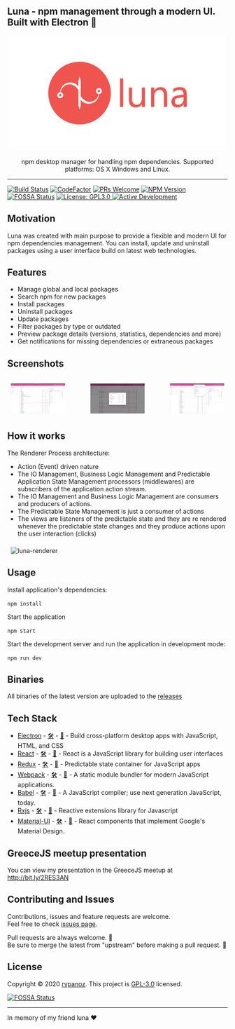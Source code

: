 ## Luna - npm management through a modern UI. Built with Electron :hibiscus:

<p align="center">
  <img alt="Luna" src="./resources/media/images/luna-small.jpeg">
</p>

<p align="center">npm desktop manager for handling npm dependencies. Supported platforms: OS X Windows and Linux.</p>

---

[![Build Status](https://travis-ci.com/rvpanoz/luna.svg?branch=master)](https://travis-ci.com/rvpanoz/luna)
[![CodeFactor](https://www.codefactor.io/repository/github/rvpanoz/luna/badge)](https://www.codefactor.io/repository/github/rvpanoz/luna)
[![PRs Welcome](https://img.shields.io/badge/PRs-welcome-brightgreen.svg?style=flat-square)](http://makeapullrequest.com)
[![NPM Version](https://img.shields.io/npm/v/npm.svg?style=flat)]()
[![FOSSA Status](https://app.fossa.com/api/projects/git%2Bgithub.com%2Frvpanoz%2Fluna.svg?type=shield)](https://app.fossa.com/projects/git%2Bgithub.com%2Frvpanoz%2Fluna?ref=badge_shield)
<a href="https://github.com/rvpanoz/luna/blob/master/LICENSE">
<img alt="License: GPL3.0" src="https://img.shields.io/badge/License-GPL3.0-yellow.svg" target="_blank" />
</a>
[![Active Development](https://img.shields.io/badge/Maintenance%20Level-Actively%20Developed-brightgreen.svg)](https://gist.github.com/cheerfulstoic/d107229326a01ff0f333a1d3476e068d)

## Motivation

Luna was created with main purpose to provide a flexible and modern UI for npm dependencies management. You can install, update and uninstall packages using a user interface build on latest web technologies.

## Features

- Manage global and local packages
- Search npm for new packages
- Install packages
- Uninstall packages
- Update packages
- Filter packages by type or outdated
- Preview package details (versions, statistics, dependencies and more)
- Get notifications for missing dependencies or extraneous packages

## Screenshots

<div style="display: flex; flex-wrap: wrap;padding: 0 4px; justify-content: space-between;">
  <div style="flex: 25%;max-width: 25%;padding: 8px 4px;">
    <img style="margin-top: 8px; vertical-align: middle;" title="luna-1" src="./resources/media/images/luna-screen-1.png"/>
  </div>
  <div style="flex: 25%;max-width: 25%;padding: 8px 4px;">
    <img style="margin-top: 8px; vertical-align: middle;" title="luna-2" src="./resources/media/images/luna-screen-2.png"/>
  </div>
  <div style="flex: 25%;max-width: 25%;padding: 8px 4px;">
    <img style="margin-top: 8px; vertical-align: middle;" title="luna-3" src="./resources/media/images/luna-screen-3.png"/>
  </div>
</div>

## How it works

The Renderer Process architecture:

- Action (Event) driven nature
- The IO Management, Business Logic Management and Predictable Application State Management processors (middlewares)
  are subscribers of the application action stream.
- The IO Management and Business Logic Management are consumers and producers of actions.
- The Predictable State Management is just a consumer of actions
- The views are listeners of the predictable state and they are re rendered whenever the predictable state changes
  and they produce actions upon the user interaction (clicks)

<div style="display: flex; flex-wrap: wrap;padding: 0 4px;">
  <div style="flex: 25%;max-width: 100%;padding: 0 4px;">
    <img style="margin-top: 8px; vertical-align: middle;" title="luna-renderer" src="./media/images/luna-renderer.png"/>
  </div>
</div>

## Usage

Install application's dependencies:

`npm install`

Start the application

`npm start`

Start the development server and run the application in development mode:

`npm run dev`

## Binaries

All binaries of the latest version are uploaded to the [releases](https://github.com/rvpanoz/luna/releases)

## Tech Stack

- [Electron](https://electronjs.org//) - [🛠](https://stackshare.io/electron) - [🐙](https://github.com/electron/electron) - Build cross-platform desktop apps with JavaScript, HTML, and CSS
- [React](https://reactjs.org/) - [🛠](https://stackshare.io/react) - [🐙](https://github.com/facebook/react) - React is a JavaScript library for building user interfaces
- [Redux](https://redux.js.org/) - [🛠](https://stackshare.io/reduxjs) - [🐙](https://github.com/reduxjs/redux) - Predictable state container for JavaScript apps
- [Webpack](https://webpack.js.org/) - [🛠️](https://stackshare.io/webpack) - [🐙](https://github.com/webpack/webpack) - A static module bundler for modern JavaScript applications.
- [Babel](https://babeljs.io/) - [🛠️](https://stackshare.io/babel) - [🐙](https://github.com/babel/babel) - A JavaScript compiler; use next generation JavaScript, today.
- [Rxjs](https://rxjs-dev.firebaseapp.com/) - [🛠️](https://stackshare.io/rxjs) - [🐙](https://github.com/Reactive-Extensions/RxJS) - Reactive extensions library for Javascript
- [Material-UI](https://material-ui.com//) - [🛠️](https://stackshare.io/material-ui) - [🐙](https://github.com/mui-org/material-ui) - React components that implement Google's Material Design.

## GreeceJS meetup presentation

You can view my presentation in the GreeceJS meetup at http://bit.ly/2RES3AN

## Contributing and Issues

Contributions, issues and feature requests are welcome. <br />Feel free to check [issues page](https://github.com/rvpanoz/luna/issues).

Pull requests are always welcome. 💪 <br />
Be sure to merge the latest from "upstream" before making a pull request. 🙏

## License

Copyright © 2020 [rvpanoz](https://github.com/rvpanoz). This project is [GPL-3.0](https://github.com/rvpanoz/luna/blob/master/LICENSE) licensed.

[![FOSSA Status](https://app.fossa.io/api/projects/git%2Bgithub.com%2Frvpanoz%2Fluna.svg?type=large)](https://app.fossa.io/projects/git%2Bgithub.com%2Frvpanoz%2Fluna?ref=badge_large)

---

In memory of my friend luna :heart:
